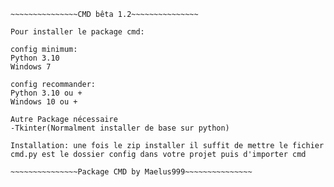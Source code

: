 ~~~~~~~~~~~~~~
~~~~~~~~~~~~~~~CMD bêta 1.2~~~~~~~~~~~~~~~

Pour installer le package cmd:

config minimum:
Python 3.10
Windows 7

config recommander:
Python 3.10 ou +
Windows 10 ou +

Autre Package nécessaire
-Tkinter(Normalment installer de base sur python)

Installation: une fois le zip installer il suffit de mettre le fichier cmd.py est le dossier config dans votre projet puis d'importer cmd

~~~~~~~~~~~~~~~Package CMD by Maelus999~~~~~~~~~~~~~~~
